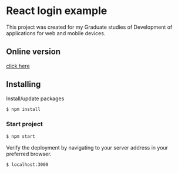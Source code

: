 # React login example

This project was created for my Graduate studies of Development of applications for web and mobile devices.

## Online version

[click here](https://webdev-react.netlify.com)

## Installing

Install/update packages

```sh
$ npm install
```

### Start project

```sh
$ npm start
```

Verify the deployment by navigating to your server address in your preferred browser.

```sh
$ localhost:3000
```